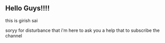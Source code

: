 ## Hello Guys!!!!

this is girish sai

soryy for disturbance that i'm here to ask you a help that to subscribe the channel
